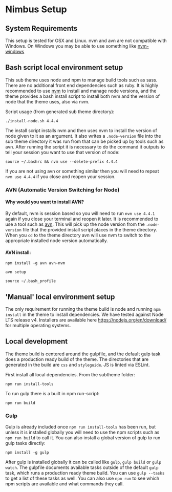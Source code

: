 # Nimbus Setup

## System Requirements

This setup is tested for OSX and Linux. nvm and avn are not compatible with Windows. On Windows you may be able to use something like [nvm-windows](https://github.com/coreybutler/nvm-windows)

## Bash script local environment setup

This sub theme uses node and npm to manage build tools such as sass. There are no additional front end dependencies such as ruby. It is highly recommended to use [nvm](https://github.com/creationix/nvm) to install and manage node versions, and the theme provides a bash install script to install both nvm and the version of node that the theme uses, also via nvm.

Script usage (from generated sub theme directory):

`./install-node.sh 4.4.4`

The install script installs nvm and then uses nvm to install the version of node given to it as an argument. It also writes a `.node-version` file into the sub theme directory it was run from that can be picked up by tools such as avn. After running the script it is necessary to do the command it outputs to tell your session you want to use that version of node:

`source ~/.bashrc && nvm use --delete-prefix 4.4.4`

If you are not using avn or something similar then you will need to repeat `nvm use 4.4.4` if you close and reopen your session.


### AVN (Automatic Version Switching for Node)
<a name="avn"></a>
#### Why would you want to install AVN?

By default, nvm is session based so you will need to run `nvm use 4.4.1` again if you close your terminal and reopen it later. It is recommended to use a tool such as [avn](https://github.com/wbyoung/avn). This will pick up the node version from the `.node-version` file that the provided install script places in the theme directory. When you `cd` to the theme directory avn will use nvm to switch to the appropriate installed node version automatically.

#### AVN install:

`npm install -g avn avn-nvm`

`avn setup`

`source ~/.bash_profile`

## 'Manual' local environment setup

The only requirement for running the theme build is node and running `npm install` in the theme to install dependencies. We have tested against Node LTS release v4. Installers are available here https://nodejs.org/en/download/ for multiple operating systems.

## Local development

The theme build is centered around the gulpfile, and the default gulp task does a production ready build of the theme. The directories that are generated in the build are `css` and `styleguide`. JS is linted via ESLint.

First install all local dependencies. From the subtheme folder:

`npm run install-tools`

To run gulp there is a built in npm run-script:

`npm run build`

### Gulp

Gulp is already included once `npm run install-tools` has been run, but unless it is installed globally you will need to use the npm scripts such as `npm run build` to call it. You can also install a global version of gulp to run gulp tasks directly:

`npm install -g gulp`

After gulp is installed globally it can be called like `gulp`, `gulp build` or `gulp watch`. The gulpfile documents available tasks outside of the default `gulp` task, which runs a production ready theme build. You can use `gulp --tasks` to get a list of these tasks as well. You can also use `npm run` to see which npm scripts are available and what commands they call.
